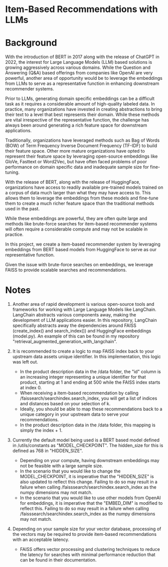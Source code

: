 # Item-Based Recommendations with LLMs

# Background

With the introduction of BERT in 2017 along with the release of ChatGPT in 2022, the interest for Large Language Models (LLM) based solutions is growing aggressively across various domains. While the Question and Answering (Q&A) based offerings from companies like OpenAI are very powerful, another area of opportunity would be to leverage the embeddings from LLMs to serve as a representative function in enhancing downstream recommender systems.

Prior to LLMs, generating domain specific embeddings can be a difficult task as it requires a considerable amount of high-quality labeled data. In practice, many organizations have invested in creating abstractions to bring their text to a level that best represents their domain. While these methods are vital irrespective of the representative function, the challenge has always been around generating a rich feature space for downstream applications.

Traditionally, organizations have leveraged methods such as Bag of Words (BOW) of Term Frequency Inverse Document Frequency (TF-IDF) to build their feature space. Other more mature organizations have opted to represent their feature space by leveraging open-source embeddings like GloVe, Fasttext or Word2Vec, but have often faced problems of poor performance on domain specific data and inadequate sample size for fine-tuning.

With the release of BERT, along with the release of HuggingFace, organizations have access to readily available pre-trained models trained on a corpus of data much larger than what they may have access to. This allows them to leverage the embeddings from these models and fine-tune them to create a much richer feature space than the traditional methods used in the past.

While these embeddings are powerful, they are often quite large and methods like brute-force searches for item-based recommender systems will often require a considerable compute and may not be scalable in practice. 

In this project, we create a item-based recommender system by leveraging embeddings from BERT based models from HuggingFace to serve as our representative function.

Given the issue with brute-force searches on embeddings, we leverage FAISS to provide scalable searches and recommendations.

# Notes

1. Another area of rapid development is various open-source tools and frameworks for working with Large Language Models like LangChain. LangChain abstracts various components away, making the development of LLM applications easier. In this repository, LangChain specifically abstracts away the dependencies around FAISS (create_index() and search_index()) and HuggingFace embeddings (model.py). An example of this can be found in my repository "retrieval_augmented_generation_with_langchain".

2. It is recommended to create a logic to map FAISS index back to your upstream data assets unique identifier. In this implementation, this logic was left out. 

   - In the product description data in the /data folder, the "id" column is an increasing integer representing a unique identifier for that product, starting at 1 and ending at 500 while the FAISS index starts at index 0.
   - When receiving a item-based recommendation by calling /faissearch/searchindex.search_index, you will get a list of indices and distances based on your selection of k.
   - Ideally, you should be able to map these recommendations back to a unique category in your upstream data to serve your recommendations.
   - In the product description data in the /data folder, this mapping is simply the index + 1.
     
3. Currently the default model being used is a BERT based model defined in /utils/constants as "MODEL_CHECKPOINT". The hidden_size for this is defined as 768 in "HIDDEN_SIZE".
   
   - Depending on your compute, having downstream embeddings may not be feasible with a large sample size. 
   - In the scenario that you would like to change the MODEL_CHECKPOINT, it is imperative that the "HIDDEN_SIZE" is also updated to reflect this change. Failing to do so may result in a failure when calling /faisssearch/searchindex.search_index as the numpy dimensions may not match.
   - In the scenario that you would like to use other models from OpenAI for embeddings, it is imperative that the "EMBED_DIM" is modified to reflect this. Failing to do so may result in a failure when calling /faisssearch/searchindex.search_index as the numpy dimensions may not match.

3. Depending on your sample size for your vector database, processing of the vectors may be required to provide item-based recommendations with an acceptable latency.

   - FAISS offers vector processing and clustering techniques to reduce the latency for searches with minimal performance reduction that can be found in their documentation.
